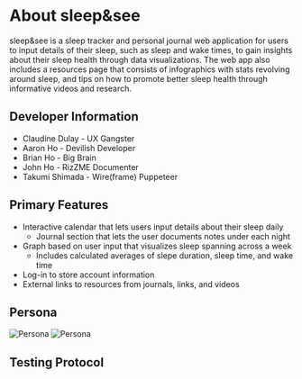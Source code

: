 # About sleep&see
<p>sleep&see is a sleep tracker and personal journal web application for users to input details of their sleep, such as sleep and wake times, to gain insights about their sleep health through data visualizations. The web app also includes a resources page that consists of infographics with stats revolving around sleep, and tips on how to promote better sleep health through informative videos and research.</p>

## Developer Information
* Claudine Dulay - UX Gangster
* Aaron Ho - Devilish Developer
* Brian Ho - Big Brain
* John Ho - RizZME Documenter
* Takumi Shimada - Wire(frame) Puppeteer

## Primary Features
* Interactive calendar that lets users input details about their sleep daily
    - Journal section that lets the user documents notes under each night
* Graph based on user input that visualizes sleep spanning across a week
    - Includes calculated averages of slepe duration, sleep time, and wake time
* Log-in to store account information
* External links to resources from journals, links, and videos
<p>

## Persona
![Persona](src/img/persona-1.png)
![Persona](src/img/persona-2.png)

## Testing Protocol